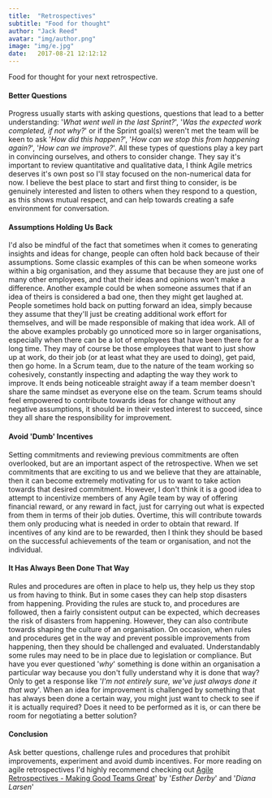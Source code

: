 ```yaml
---
title:  "Retrospectives"
subtitle: "Food for thought"
author: "Jack Reed"
avatar: "img/author.png"
image: "img/e.jpg"
date:   2017-08-21 12:12:12
---
```

Food for thought for your next retrospective.

#### Better Questions
Progress usually starts with asking questions, questions that lead to a better understanding: '_What went well in the last Sprint?_', '_Was the expected work completed, if not why?_' or if the Sprint goal(s) weren't met the team will be keen to ask '_How did this happen?_', '_How can we stop this from happening again?_', '_How can we improve?_'. All these types of questions play a key part in convincing ourselves, and others to consider change. They say it's important to review quantitative and qualitative data, I think Agile metrics deserves it's own post so I'll stay focused on the non-numerical data for now. I believe the best place to start and first thing to consider, is be genuinely interested and listen to others when they respond to a question, as this shows mutual respect, and can help towards creating a safe environment for conversation.

#### Assumptions Holding Us Back
I'd also be mindful of the fact that sometimes when it comes to generating insights and ideas for change, people can often hold back because of their assumptions. Some classic examples of this can be when someone works within a big organisation, and they assume that because they are just one of many other employees, and that their ideas and opinions won't make a difference. Another example could be when someone assumes that if an idea of theirs is considered a bad one, then they might get laughed at. People sometimes hold back on putting forward an idea, simply because they assume that they'll just be creating additional work effort for themselves, and will be made responsible of making that idea work. All of the above examples probably go unnoticed more so in larger organisations, especially when there can be a lot of employees that have been there for a long time. They may of course be those employees that want to just show up at work, do their job (or at least what they are used to doing), get paid, then go home. In a Scrum team, due to the nature of the team working so cohesively, constantly inspecting and adapting the way they work to improve. It ends being noticeable straight away if a team member doesn't share the same mindset as everyone else on the team. Scrum teams should feel empowered to contribute towards ideas for change without any negative assumptions, it should be in their vested interest to succeed, since they all share the responsibility for improvement.

#### Avoid 'Dumb' Incentives
Setting commitments and reviewing previous commitments are often overlooked, but are an important aspect of the retrospective. When we set commitments that are exciting to us and we believe that they are attainable, then it can become extremely motivating for us to want to take action towards that desired commitment. However, I don't think it is a good idea to attempt to incentivize members of any Agile team by way of offering financial reward, or any reward in fact, just for carrying out what is expected from them in terms of their job duties. Overtime, this will contribute towards them only producing what is needed in order to obtain that reward. If incentives of any kind are to be rewarded, then I think they should be based on the successful achievements of the team or organisation, and not the individual.

#### It Has Always Been Done That Way
Rules and procedures are often in place to help us, they help us they stop us from having to think. But in some cases they can help stop disasters from happening. Providing the rules are stuck to, and procedures are followed, then a fairly consistent output can be expected, which decreases the risk of disasters from happening. However, they can also contribute towards shaping the culture of an organisation. On occasion, when rules and procedures get in the way and prevent possible improvements from happening, then they should be challenged and evaluated. Understandably some rules may need to be in place due to legislation or compliance. But have you ever questioned '_why_' something is done within an organisation a particular way because you don't fully understand why it is done that way? Only to get a response like '_I'm not entirely sure, we've just always done it that way_'. When an idea for improvement is challenged by something that has always been done a certain way, you might just want to check to see if it is actually required? Does it need to be performed as it is, or can there be room for negotiating a better solution?

#### Conclusion
Ask better questions, challenge rules and procedures that prohibit improvements, experiment and avoid dumb incentives. For more reading on agile retrospectives I'd highly recommend checking out [Agile Retrospectives - Making Good Teams Great](https://www.amazon.co.uk/d/Books/Agile-Retrospectives-Making-Teams-Great-Pragmatic-Programmers/0977616649)' by '_Esther Derby_' and '_Diana Larsen_'
